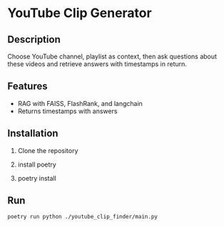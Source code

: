 # YouTube Clip Generator

## Description

Choose YouTube channel, playlist as context, then ask questions about these videos and retrieve answers with timestamps in return.

## Features

- RAG with FAISS, FlashRank, and langchain
- Returns timestamps with answers

## Installation

1. Clone the repository

2. install poetry

3. poetry install

## Run

```bash
poetry run python ./youtube_clip_finder/main.py
```
